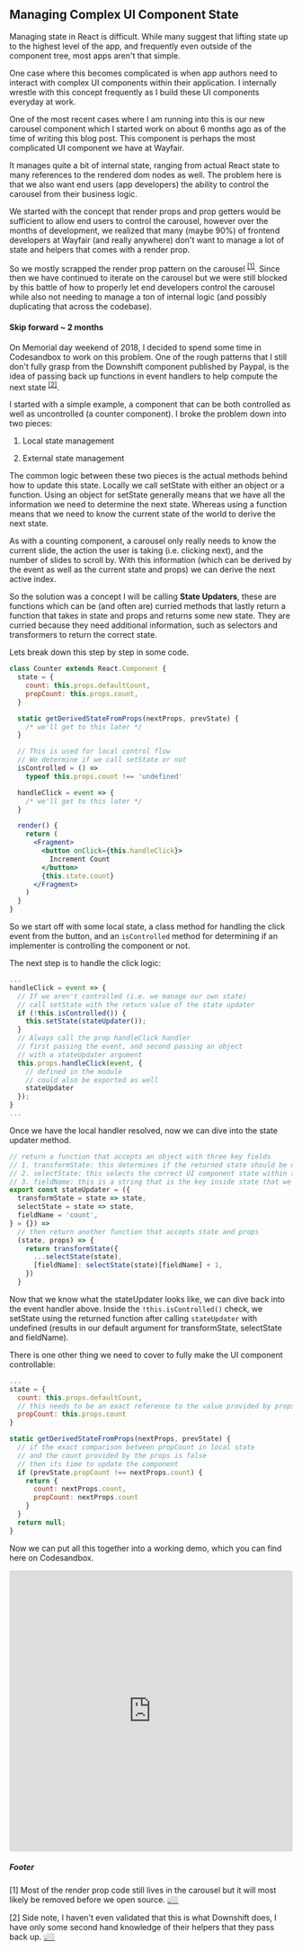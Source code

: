 ## Managing Complex UI Component State

Managing state in React is difficult. While many suggest that lifting state up to the highest level of the app, and frequently even outside of the component tree, most apps aren't that simple.

One case where this becomes complicated is when app authors need to interact with complex UI components within their application. I internally wrestle with this concept frequently as I build these UI components everyday at work.

One of the most recent cases where I am running into this is our new carousel component which I started work on about 6 months ago as of the time of writing this blog post. This component is perhaps the most complicated UI component we have at Wayfair.

It manages quite a bit of internal state, ranging from actual React state to many references to the rendered dom nodes as well. The problem here is that we also want end users (app developers) the ability to control the carousel from their business logic.

We started with the concept that render props and prop getters would be sufficient to allow end users to control the carousel, however over the months of development, we realized that many (maybe 90%) of frontend developers at Wayfair (and really anywhere) don't want to manage a lot of state and helpers that comes with a render prop.

So we mostly scrapped the render prop pattern on the carousel <sup><a id="fn1-content" href="#fn1">[1]</a></sup>. Since then we have continued to iterate on the carousel but we were still blocked by this battle of how to properly let end developers control the carousel while also not needing to manage a ton of internal logic (and possibly duplicating that across the codebase).

<h4>Skip forward ~ 2 months</h4>

On Memorial day weekend of 2018, I decided to spend some time in Codesandbox to work on this problem. One of the rough patterns that I still don't fully grasp from the Downshift component published by Paypal, is the idea of passing back up functions in event handlers to help compute the next state <sup><a id="fn2-content" href="#fn2">[2]</a></sup>.

I started with a simple example, a component that can be both controlled as well as uncontrolled (a counter component). I broke the problem down into two pieces:

1.  Local state management

2.  External state management

The common logic between these two pieces is the actual methods behind how to update this state. Locally we call setState with either an object or a function. Using an object for setState generally means that we have all the information we need to determine the next state. Whereas using a function means that we need to know the current state of the world to derive the next state.

As with a counting component, a carousel only really needs to know the current slide, the action the user is taking (i.e. clicking next), and the number of slides to scroll by. With this information (which can be derived by the event as well as the current state and props) we can derive the next active index.

So the solution was a concept I will be calling **State Updaters**, these are functions which can be (and often are) curried methods that lastly return a function that takes in state and props and returns some new state. They are curried because they need additional information, such as selectors and transformers to return the correct state.

Lets break down this step by step in some code.

```jsx
class Counter extends React.Component {
  state = {
    count: this.props.defaultCount,
    propCount: this.props.count,
  }

  static getDerivedStateFromProps(nextProps, prevState) {
    /* we'll get to this later */
  }

  // This is used for local control flow
  // We determine if we call setState or not
  isControlled = () =>
    typeof this.props.count !== 'undefined'

  handleClick = event => {
    /* we'll get to this later */
  }

  render() {
    return (
      <Fragment>
        <button onClick={this.handleClick}>
          Increment Count
        </button>
        {this.state.count}
      </Fragment>
    )
  }
}
```

So we start off with some local state, a class method for handling the click event from the button, and an `isControlled` method for determining if an implementer is controlling the component or not.

The next step is to handle the click logic:

```js
...
handleClick = event => {
  // If we aren't controlled (i.e. we manage our own state)
  // call setState with the return value of the state updater
  if (!this.isControlled()) {
    this.setState(stateUpdater());
  }
  // Always call the prop handleClick handler
  // first passing the event, and second passing an object
  // with a stateUpdater argument
  this.props.handleClick(event, {
    // defined in the module
    // could also be exported as well
    stateUpdater
  });
}
...
```

Once we have the local handler resolved, now we can dive into the state updater method.

```js
// return a function that accepts an object with three key fields
// 1. transformState: this determines if the returned state should be nested
// 2. selectState: this selects the correct UI component state within the parent state
// 3. fieldName: this is a string that is the key inside state that we update
export const stateUpdater = ({
  transformState = state => state,
  selectState = state => state,
  fieldName = 'count',
} = {}) =>
  // then return another function that accepts state and props
  (state, props) => {
    return transformState({
      ...selectState(state),
      [fieldName]: selectState(state)[fieldName] + 1,
    })
  }
```

Now that we know what the stateUpdater looks like, we can dive back into the event handler above. Inside the `!this.isControlled()` check, we setState using the returned function after calling `stateUpdater` with undefined (results in our default argument for transformState, selectState and fieldName).

There is one other thing we need to cover to fully make the UI component controllable:

```jsx
...
state = {
  count: this.props.defaultCount,
  // this needs to be an exact reference to the value provided by props
  propCount: this.props.count
}

static getDerivedStateFromProps(nextProps, prevState) {
  // if the exact comparison between propCount in local state
  // and the count provided by the props is false
  // then its time to update the component
  if (prevState.propCount !== nextProps.count) {
    return {
      count: nextProps.count,
      propCount: nextProps.count
    }
  }
  return null;
}
```

Now we can put all this together into a working demo, which you can find here on Codesandbox.

<iframe src="https://codesandbox.io/embed/5wx0l7o3wk?autoresize=1&hidenavigation=1&moduleview=1" style="width:100%; height:500px; border:0; border-radius: 4px; overflow:hidden;" sandbox="allow-modals allow-forms allow-popups allow-scripts allow-same-origin"></iframe>

<footer>
  <h5>Footer</h5>
  <p id="fn1">
    [1] Most of the render prop code still lives in the carousel but it will most likely be removed before we open source. <a href="#fn1-content">👆🏼</a>
  </p>
  <p id="fn2">
    [2] Side note, I haven't even validated that this is what Downshift does, I have only some second hand knowledge of their helpers that they pass back up. <a href="#fn2-content">👆🏼</a>
  </p>
</footer>
